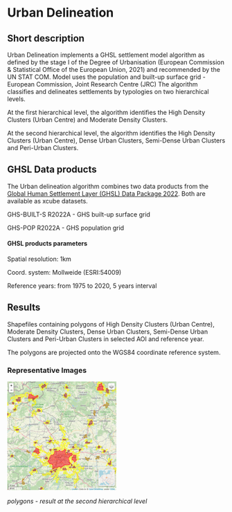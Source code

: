 # Urban Delineation

## Short description 

Urban Delineation implements a GHSL settlement model algorithm as defined by the stage I of the Degree of Urbanisation (European Commission & Statistical Office of the European Union, 2021) and recommended by the UN STAT COM. Model uses the population and built-up surface grid - European Commission, Joint Research Centre (JRC)
The algorithm classifies and delineates settlements by typologies on two hierarchical levels.

At the first hierarchical level, the algorithm identifies the High Density Clusters (Urban Centre) and Moderate Density Clusters.

At the second hierarchical level, the algorithm identifies the High Density Clusters (Urban Centre), Dense Urban Clusters, Semi-Dense Urban Clusters and Peri-Urban Clusters.

## GHSL Data products

The Urban delineation algorithm combines two data products from the [Global Human Settlement Layer (GHSL) Data Package 2022](https://ghsl.jrc.ec.europa.eu/documents/GHSL_Data_Package_2022.pdf). Both are available as xcube datasets.

 GHS-BUILT-S R2022A - GHS built-up surface grid
 
 GHS-POP R2022A - GHS population grid 

#### GHSL products parameters
Spatial resolution: 1km

Coord. system: Mollweide (ESRI:54009)

Reference years: from 1975 to 2020, 5 years interval



## Results 

Shapefiles containing polygons of High Density Clusters (Urban Centre), Moderate Density Clusters, Dense Urban Clusters, Semi-Dense Urban Clusters and Peri-Urban Clusters in selected AOI and reference year. 

The polygons are projected onto the WGS84 coordinate reference system.

### Representative Images 

<img src="ghsl-urban-delineation-level2-result.png" alt="polygons - result at the second hierarchical level" width="50%"/>
<br>

*polygons - result at the second hierarchical level*
